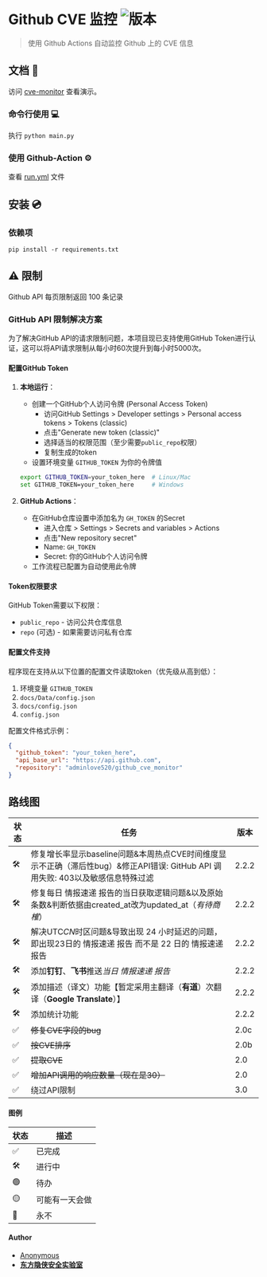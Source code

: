 # Github CVE 监控 ![版本](https://img.shields.io/badge/version-2.2.2-blue.svg)

> 使用 Github Actions 自动监控 Github 上的 CVE 信息


## 文档 📖 

访问 [cve-monitor](https://adminlove520.github.io/github_cve_monitor/) 查看演示。 

### 命令行使用  💻

执行  `python main.py` 

### 使用 Github-Action ⚙️

查看 [run.yml](https://github.com/adminlove520/github_cve_monitor/blob/main/.github/workflows/run.yml) 文件

## 安装 💿

### 依赖项

```
pip install -r requirements.txt
```

## ⚠️ 限制 

Github API 每页限制返回 100 条记录 

### GitHub API 限制解决方案

为了解决GitHub API的请求限制问题，本项目现已支持使用GitHub Token进行认证，这可以将API请求限制从每小时60次提升到每小时5000次。

#### 配置GitHub Token

1. **本地运行**：
   - 创建一个GitHub个人访问令牌 (Personal Access Token)
     - 访问GitHub Settings > Developer settings > Personal access tokens > Tokens (classic)
     - 点击"Generate new token (classic)"
     - 选择适当的权限范围（至少需要`public_repo`权限）
     - 复制生成的token
   - 设置环境变量 `GITHUB_TOKEN` 为你的令牌值
   ```bash
   export GITHUB_TOKEN=your_token_here  # Linux/Mac
   set GITHUB_TOKEN=your_token_here     # Windows
   ```

2. **GitHub Actions**：
   - 在GitHub仓库设置中添加名为 `GH_TOKEN` 的Secret
     - 进入仓库 > Settings > Secrets and variables > Actions
     - 点击"New repository secret"
     - Name: `GH_TOKEN`
     - Secret: 你的GitHub个人访问令牌
   - 工作流程已配置为自动使用此令牌

#### Token权限要求

GitHub Token需要以下权限：
- `public_repo` - 访问公共仓库信息
- `repo` (可选) - 如果需要访问私有仓库

#### 配置文件支持

程序现在支持从以下位置的配置文件读取token（优先级从高到低）：
1. 环境变量 `GITHUB_TOKEN`
2. `docs/Data/config.json`
3. `docs/config.json`
4. `config.json`

配置文件格式示例：
```json
{
  "github_token": "your_token_here",
  "api_base_url": "https://api.github.com",
  "repository": "adminlove520/github_cve_monitor"
}
```

## 路线图

| 状态 | 任务  | 版本 |
|---|---|---|
| 🛠 | 修复增长率显示baseline问题&本周热点CVE时间维度显示不正确（滞后性bug）&修正API错误: GitHub API 调用失败: 403以及敏感信息特殊过滤 | 2.2.2 |
| 🛠 | 修复每日 情报速递 报告的当日获取逻辑问题&以及原始条数&判断依据由created_at改为updated_at（*有待商榷*） | 2.2.2 |
| 🛠 | 解决UTC*CN*时区问题&导致出现 24 小时延迟的问题，即出现23日的 情报速递 报告 而不是 22 日的 情报速递 报告 | 2.2.2 |
| 🛠 | 添加**钉钉**、**飞书**推送*当日 情报速递 报告* | 2.2.2 |
| 🛠 | 添加描述（译文）功能【暂定采用主翻译（**有道**）次翻译（**Google Translate**）】 | 2.2.2 |
| 🛠 | 添加统计功能 | 2.2.2 |
| ✅ | ~~修复CVE字段的bug~~ | 2.0c | 
| ✅ | ~~按CVE排序~~ | 2.0b |  
| ✅ | ~~提取CVE~~ | 2.0 |  
| ✅ | ~~增加API调用的响应数量（现在是30）~~ | 2.0 |
| ✅ | 绕过API限制 | 3.0 | 

#### 图例

| 状态 | 描述 |
|---|---|
| ✅ | 已完成 |
| 🛠 | 进行中 |
| 🟢 | 待办 | 
| 🟡 | 可能有一天会做 |
| 🔴 | 永不  |
#### Author
- [Anonymous](https://github.com/adminlove520)
- [**东方隐侠安全实验室**](https://www.dfyxsec.com/)